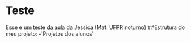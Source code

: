 # Teste
Esse é um teste da aula da Jessica (Mat. UFPR noturno)
##Estrutura do meu projeto:
-'Projetos dos alunos'
